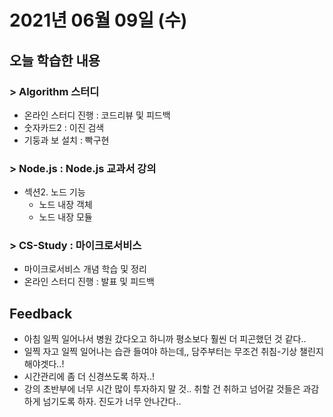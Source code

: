 # 2021년 06월 09일 (수) 

## 오늘 학습한 내용

### > Algorithm 스터디

- 온라인 스터디 진행 : 코드리뷰 및 피드백
- 숫자카드2 : 이진 검색
- 기둥과 보 설치 : 빡구현

### > Node.js : Node.js 교과서 강의

- 섹션2. 노드 기능
  - 노드 내장 객체
  - 노드 내장 모듈

### > CS-Study : 마이크로서비스

- 마이크로서비스 개념 학습 및 정리
- 온라인 스터디 진행 : 발표 및 피드백

## Feedback

- 아침 일찍 일어나서 병원 갔다오고 하니까 평소보다 훨씬 더 피곤했던 것 같다..
- 일찍 자고 일찍 일어나는 습관 들여야 하는데,, 담주부터는 무조건 취침-기상 챌린지 해야겟다..!
- 시간관리에 좀 더 신경쓰도록 하자..!
- 강의 초반부에 너무 시간 많이 투자하지 말 것.. 취할 건 취하고 넘어갈 것들은 과감하게 넘기도록 하자. 진도가 너무 안나간다..